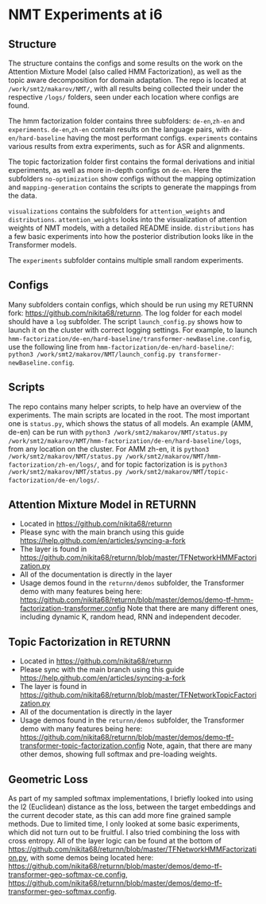 # NMT Experiments at i6

## Structure
The structure contains the configs and some results on the work on the Attention Mixture Model (also called HMM Factorization), as well as the topic aware decomposition for domain adaptation. 
The repo is located at ```/work/smt2/makarov/NMT/```, with all results being collected their under the respective ```/logs/``` folders, seen under each location where configs are found.

The hmm factorization folder contains three subfolders: ``de-en``,`zh-en` and `experiments`. ``de-en``,`zh-en` contain results on the language pairs, with ``de-en/hard-baseline`` having the most performant configs. `experiments` contains various results from extra experiments, such as for ASR and alignments.

The topic factorization folder first contains the formal derivations and initial experiments, as well as more in-depth configs on ``de-en``.  Here the subfolders `no-optimization` show configs without the mapping optimization and `mapping-generation` contains the scripts to generate the mappings from the data.

`visualizations` contains the subfolders for `attention_weights` and `distributions`. `attention_weights` looks into the visualization of attention weights of NMT models, with a detailed README inside. `distributions` has a few basic experiments into how the posterior distribution looks like in the Transformer models.

The `experiments` subfolder contains multiple small random experiments.

## Configs
Many subfolders contain configs, which should be run using my RETURNN fork: https://github.com/nikita68/returnn. The log folder for each model should have a `log` subfolder. The script `launch_config.py` shows how to launch it on the cluster with correct logging settings. For example, to launch `hmm-factorization/de-en/hard-baseline/transformer-newBaseline.config`, use the following line from `hmm-factorization/de-en/hard-baseline/`: `python3 /work/smt2/makarov/NMT/launch_config.py transformer-newBaseline.config`.

## Scripts
The repo contains many helper scripts, to help have an overview of the experiments. The main scripts are located in the root. The most important one is `status.py`, which shows the status of all models. An example (AMM, de-en) can be run with `python3 /work/smt2/makarov/NMT/status.py /work/smt2/makarov/NMT/hmm-factorization/de-en/hard-baseline/logs`, from any location on the cluster. For AMM zh-en, it is `python3 /work/smt2/makarov/NMT/status.py /work/smt2/makarov/NMT/hmm-factorization/zh-en/logs/`, and for topic factorization is is `python3 /work/smt2/makarov/NMT/status.py /work/smt2/makarov/NMT/topic-factorization/de-en/logs/`.

## Attention Mixture Model in RETURNN
- Located in https://github.com/nikita68/returnn
- Please sync with the main branch using this guide https://help.github.com/en/articles/syncing-a-fork
- The layer is found in https://github.com/nikita68/returnn/blob/master/TFNetworkHMMFactorization.py
- All of the documentation is directly in the layer
- Usage demos found in the `returnn/demos` subfolder, the Transformer demo with many features being here: https://github.com/nikita68/returnn/blob/master/demos/demo-tf-hmm-factorization-transformer.config Note that there are many different ones, including dynamic K, random head, RNN and independent decoder.

## Topic Factorization in RETURNN
- Located in https://github.com/nikita68/returnn
- Please sync with the main branch using this guide https://help.github.com/en/articles/syncing-a-fork
- The layer is found in https://github.com/nikita68/returnn/blob/master/TFNetworkTopicFactorization.py
- All of the documentation is directly in the layer
- Usage demos found in the `returnn/demos` subfolder, the Transformer demo with many features being here: https://github.com/nikita68/returnn/blob/master/demos/demo-tf-transformer-topic-factorization.config Note, again, that there are many other demos, showing full softmax and pre-loading weights.

## Geometric Loss
As part of my sampled softmax implementations, I briefly looked into using the l2 (Euclidean) distance as the loss, between the target embeddings and the current decoder state, as this can add more fine grained sample methods. Due to limited time, I only looked at some basic experiments, which did not turn out to be fruitful. I also tried combining the loss with cross entropy. All of the layer logic can be found at the bottom of https://github.com/nikita68/returnn/blob/master/TFNetworkHMMFactorization.py, with some demos being located here: https://github.com/nikita68/returnn/blob/master/demos/demo-tf-transformer-geo-softmax-ce.config, https://github.com/nikita68/returnn/blob/master/demos/demo-tf-transformer-geo-softmax.config.





